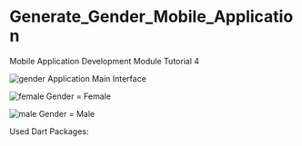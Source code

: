 # Generate_Gender_Mobile_Application
Mobile Application Development Module Tutorial 4

![gender](https://github.com/LosathiKK/Generate_Gender_Mobile_Application/assets/99089122/78309649-725c-4c69-8331-d6429a1dcaeb) 
Application Main Interface

![female](https://github.com/LosathiKK/Generate_Gender_Mobile_Application/assets/99089122/e3765683-784f-4799-a8d4-d74f3c161b75) 
Gender = Female

![male](https://github.com/LosathiKK/Generate_Gender_Mobile_Application/assets/99089122/36c26059-804f-4397-bc98-5839bc3e38b7)
Gender = Male

Used Dart Packages:

